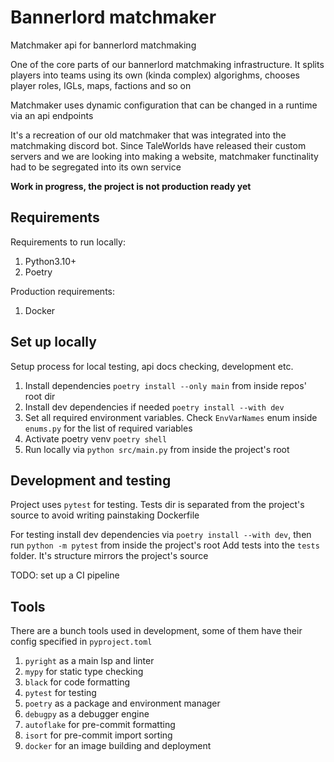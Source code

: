# Bannerlord matchmaker

Matchmaker api for bannerlord matchmaking

One of the core parts of our bannerlord matchmaking infrastructure. It splits players
into teams using its own (kinda complex) algorighms, chooses player roles, IGLs,
maps, factions and so on

Matchmaker uses dynamic configuration that can be changed in a runtime via an api endpoints

It's a recreation of our old matchmaker that was integrated into the matchmaking discord bot.
Since TaleWorlds have released their custom servers and we are looking into making a 
website, matchmaker functinality had to be segregated into its own service


**Work in progress, the project is not production ready yet**

## Requirements

Requirements to run locally:
1. Python3.10+
1. Poetry

Production requirements:
1. Docker

## Set up locally

Setup process for local testing, api docs checking, development etc.

1. Install dependencies `poetry install --only main` from inside repos' root dir
1. Install dev dependencies if needed `poetry install --with dev`
1. Set all required environment variables. Check `EnvVarNames` enum inside `enums.py` for the list of required variables
1. Activate poetry venv `poetry shell`
1. Run locally via `python src/main.py` from inside the project's root

## Development and testing

Project uses `pytest` for testing. Tests dir is separated from the project's
source to avoid writing painstaking Dockerfile

For testing install dev dependencies via `poetry install --with dev`,
then run `python -m pytest` from inside the project's root
Add tests into the `tests` folder. It's structure mirrors the project's source

TODO: set up a CI pipeline

## Tools

There are a bunch tools used in development, some of them have their config specified
in `pyproject.toml`

1. `pyright` as a main lsp and linter
1. `mypy` for static type checking
1. `black` for code formatting
1. `pytest` for testing
1. `poetry` as a package and environment manager
1. `debugpy` as a debugger engine
1. `autoflake` for pre-commit formatting
1. `isort` for pre-commit import sorting
1. `docker` for an image building and deployment
